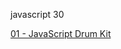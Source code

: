 javascript 30

[01 - JavaScript Drum Kit](https://lilas-w.github.io/javascript_30/01%20-%20JavaScript%20Drum%20Kit/index.html)



